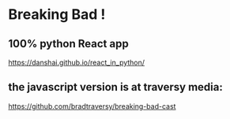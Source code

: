 # Breaking Bad !
## 100% python React app 

https://danshai.github.io/react_in_python/

## the javascript version is at traversy media:
https://github.com/bradtraversy/breaking-bad-cast